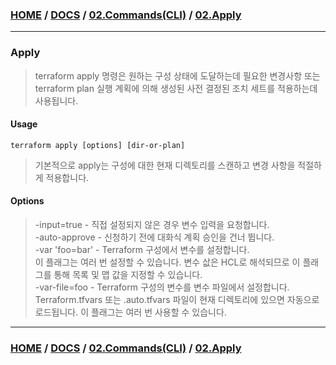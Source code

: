 ### [HOME](https://github.com/EstebanHan/Terraform-Workshop/blob/main/README.md) / [DOCS](https://github.com/EstebanHan/Terraform-Workshop/blob/main/DOCS/README.md) / [02.Commands(CLI)](https://github.com/EstebanHan/Terraform-Workshop/blob/main/DOCS/02_Commands(CLI)/README.md) / [02.Apply](https://github.com/EstebanHan/Terraform-Workshop/blob/main/DOCS/02_Commands(CLI)/02_Apply/README.md)
-----



### Apply

> terraform apply 명령은 원하는 구성 상태에 도달하는데 필요한 변경사항 또는 terraform plan 실행 계획에 의해 생성된 사전 결정된 조치 세트를 적용하는데 사용됩니다.

#### Usage

```
terraform apply [options] [dir-or-plan]     
```

> 기본적으로 apply는 구성에 대한 현재 디렉토리를 스캔하고 변경 사항을 적절하게 적용합니다.

#### Options

> -input=true - 직접 설정되지 않은 경우 변수 입력을 요청합니다.     
> -auto-approve - 신청하기 전에 대화식 계획 승인을 건너 뜁니다.     
> -var 'foo=bar' - Terraform 구성에서 변수를 설정합니다.     
> 이 플래그는 여러 번 설정할 수 있습니다. 변수 삾은 HCL로 해석되므로 이 플래그를 통해 목록 및 맵 값을 지정할 수 있습니다.     
> -var-file=foo - Terraform 구성의 변수를 변수 파일에서 설정합니다.     
> Terraform.tfvars 또는 .auto.tfvars 파일이 현재 디렉토리에 있으면 자동으로 로드됩니다. 이 플래그는 여러 번 사용할 수 있습니다.

-----
### [HOME](https://github.com/EstebanHan/Terraform-Workshop/blob/main/README.md) / [DOCS](https://github.com/EstebanHan/Terraform-Workshop/blob/main/DOCS/README.md) / [02.Commands(CLI)](https://github.com/EstebanHan/Terraform-Workshop/blob/main/DOCS/02_Commands(CLI)/README.md) / [02.Apply](https://github.com/EstebanHan/Terraform-Workshop/blob/main/DOCS/02_Commands(CLI)/02_Apply/README.md)
